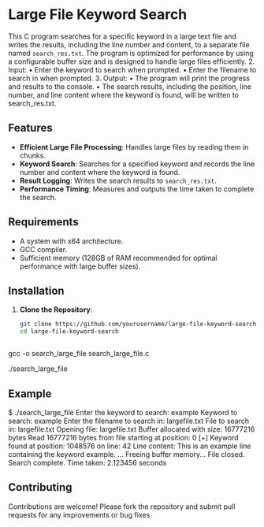# Large File Keyword Search

This C program searches for a specific keyword in a large text file and writes the results, including the line number and content, to a separate file named `search_res.txt`. The program is optimized for performance by using a configurable buffer size and is designed to handle large files efficiently.
2.	Input:
•	Enter the keyword to search when prompted.
•	Enter the filename to search in when prompted.
3.	Output:
•	The program will print the progress and results to the console.
•	The search results, including the position, line number, and line content where the keyword is found, will be written to search_res.txt.


## Features

- **Efficient Large File Processing**: Handles large files by reading them in chunks.
- **Keyword Search**: Searches for a specified keyword and records the line number and content where the keyword is found.
- **Result Logging**: Writes the search results to `search_res.txt`.
- **Performance Timing**: Measures and outputs the time taken to complete the search.

## Requirements

- A system with x64 architecture.
- GCC compiler.
- Sufficient memory (128GB of RAM recommended for optimal performance with large buffer sizes).

## Installation

1. **Clone the Repository**:
   ```sh
   git clone https://github.com/yourusername/large-file-keyword-search.git
   cd large-file-keyword-search



gcc -o search_large_file search_large_file.c

./search_large_file


## Example
$ ./search_large_file
Enter the keyword to search: example
Keyword to search: example
Enter the filename to search in: largefile.txt
File to search in: largefile.txt
Opening file: largefile.txt
Buffer allocated with size: 16777216 bytes
Read 16777216 bytes from file starting at position: 0
[+] Keyword found at position: 1048576 on line: 42
Line content: This is an example line containing the keyword example.
...
Freeing buffer memory...
File closed.
Search complete. Time taken: 2.123456 seconds

## Contributing
Contributions are welcome! Please fork the repository and submit pull requests for any improvements or bug fixes.

